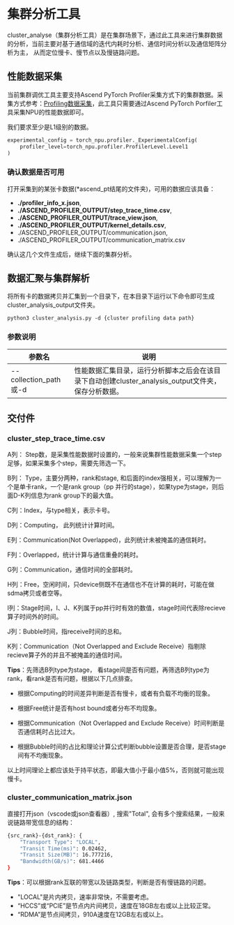 # 集群分析工具
cluster_analyse（集群分析工具）是在集群场景下，通过此工具来进行集群数据的分析，当前主要对基于通信域的迭代内耗时分析、通信时间分析以及通信矩阵分析为主， 从而定位慢卡、慢节点以及慢链路问题。

## 性能数据采集
当前集群调优工具主要支持Ascend PyTorch Profiler采集方式下的集群数据。采集方式参考：[Profiling数据采集](https://gitee.com/ascend/att/tree/master/profiler)，此工具只需要通过Ascend PyTorch Porfiler工具采集NPU的性能数据即可。

我们要求至少是L1级别的数据。
```python
experimental_config = torch_npu.profiler._ExperimentalConfig(
    profiler_level=torch_npu.profiler.ProfilerLevel.Level1
)
```
### 确认数据是否可用

打开采集到的某张卡数据(*ascend_pt结尾的文件夹)，可用的数据应该具备：

- **./profiler_info_x.json**,
- **./ASCEND_PROFILER_OUTPUT/step_trace_time.csv**,
- **./ASCEND_PROFILER_OUTPUT/trace_view.json**,
- **./ASCEND_PROFILER_OUTPUT/kernel_details.csv**, 
- ./ASCEND_PROFILER_OUTPUT/communication.json,
- ./ASCEND_PROFILER_OUTPUT/communication_matrix.csv

确认这几个文件生成后，继续下面的集群分析。

## 数据汇聚与集群解析

将所有卡的数据拷贝并汇集到一个目录下，在本目录下运行以下命令即可生成cluster_analysis_output文件夹。

```shell
python3 cluster_analysis.py -d {cluster profiling data path}
```
### 参数说明

|           参数名        |                     说明                 |
| ----------------------  | --------------------------------------- |
| --collection_path或-d  | 性能数据汇集目录，运行分析脚本之后会在该目录下自动创建cluster_analysis_output文件夹，保存分析数据。 |

## 交付件

### cluster_step_trace_time.csv

A列： Step数，是采集性能数据时设置的，一般来说集群性能数据采集一个step足够，如果采集多个step，需要先筛选一下。

B列： Type，主要分两种，rank和stage, 和后面的index强相关，可以理解为一个是单卡rank，一个是rank group（pp 并行的stage），如果type为stage，则后面D-K列信息为rank group下的最大值。

C列：Index，与type相关，表示卡号。

D列：Computing， 此列统计计算时间。

E列：Communication(Not Overlapped)，此列统计未被掩盖的通信耗时。

F列：Overlapped，统计计算与通信重叠的耗时。

G列：Communication，通信时间的全部耗时。

H列：Free，空闲时间，只device侧既不在通信也不在计算的耗时，可能在做sdma拷贝或者空等。

I列：Stage时间，I、J、K列属于pp并行时有效的数值，stage时间代表除recieve算子时间外的时间。

J列：Bubble时间，指receive时间的总和。

K列：Communication（Not Overlapped and Exclude Receive）指剔除recieve算子外的并且不被掩盖的通信时间。

**Tips**：先筛选B列type为stage， 看stage间是否有问题，再筛选B列type为rank，看rank是否有问题，根据以下几点排查。

* 根据Computing的时间差异判断是否有慢卡，或者有负载不均衡的现象。

* 根据Free统计是否有host bound或者分布不均现象。

* 根据Communication（Not Overlapped and Exclude Receive）时间判断是否通信耗时占比过大。

* 根据Bubble时间的占比和理论计算公式判断bubble设置是否合理，是否stage间有不均衡现象。

以上时间理论上都应该处于持平状态，即最大值小于最小值5%，否则就可能出现慢卡。

### cluster_communication_matrix.json

直接打开json（vscode或json查看器）, 搜索"Total", 会有多个搜索结果，一般来说链路带宽信息的结构：

```bash
{src_rank}-{dst_rank}: {
    "Transport Type": "LOCAL",
    "Transit Time(ms)": 0.02462,
    "Transit Size(MB)": 16.777216,
    "Bandwidth(GB/s)": 681.4466
}
```
**Tips**：可以根据rank互联的带宽以及链路类型，判断是否有慢链路的问题。

- "LOCAL"是片内拷贝，速率非常快，不需要考虑。
- “HCCS”或“PCIE”是节点内片间拷贝，速度在18GB左右或以上比较正常。
- “RDMA”是节点间拷贝，910A速度在12GB左右或以上。
